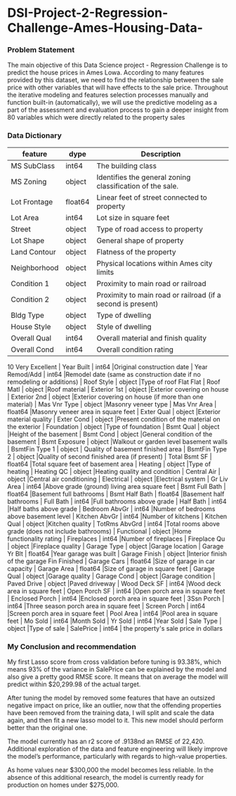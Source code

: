 # DSI-Project-2-Regression-Challenge-Ames-Housing-Data-

### Problem Statement

The main objective of this Data Science project - Regression Challenge is to predict the house prices in Ames Lowa.
According to many features provided by this dataset, we need to find the relationship between the sale price with other variables that will have effects to the sale price. Throughout the iterative modeling and features selection processes manually and function built-in (automatically), we will use the predictive modeling as a part of the assessment and evaluation process to gain a deeper insight from 80 variables which were directly related to the property sales

### Data Dictionary

| feature | dype |Description
| --- | --- | --- |
| MS SubClass | int64 | The building class
| MS Zoning | object |Identifies the general zoning classification of the sale.
| Lot Frontage | float64 |Linear feet of street connected to property
| Lot Area | int64 |Lot size in square feet
| Street | object |Type of road access to property
| Lot Shape | object |General shape of property
| Land Contour | object |Flatness of the property
| Neighborhood | object |Physical locations within Ames city limits
| Condition 1 | object |Proximity to main road or railroad
| Condition 2 | object |Proximity to main road or railroad (if a second is present)
| Bldg Type | object |Type of dwelling
| House Style | object |Style of dwelling
| Overall Qual | int64 |Overall material and finish quality
| Overall Cond | int64 |Overall condition rating
10 Very Excellent
| Year Built | int64 |Original construction date
| Year Remod/Add | int64 |Remodel date (same as construction date if no remodeling or additions)
| Roof Style | object |Type of roof
Flat Flat
| Roof Matl | object |Roof material
| Exterior 1st | object |Exterior covering on house
| Exterior 2nd | object |Exterior covering on house (if more than one material)
| Mas Vnr Type | object |Masonry veneer type
| Mas Vnr Area | float64 |Masonry veneer area in square feet
| Exter Qual | object |Exterior material quality
| Exter Cond | object |Present condition of the material on the exterior
| Foundation | object |Type of foundation
| Bsmt Qual | object |Height of the basement
| Bsmt Cond | object |General condition of the basement
| Bsmt Exposure | object |Walkout or garden level basement walls
| BsmtFin Type 1 | object | Quality of basement finished area
| BsmtFin Type 2 | object |Quality of second finished area (if present)
| Total Bsmt SF | float64 |Total square feet of basement area
| Heating | object |Type of heating
| Heating QC | object |Heating quality and condition
| Central Air | object |Central air conditioning
| Electrical | object |Electrical system
| Gr Liv Area | int64 |Above grade (ground) living area square feet
| Bsmt Full Bath | float64 |Basement full bathrooms
| Bsmt Half Bath | float64 |Basement half bathrooms
| Full Bath | int64 |Full bathrooms above grade
| Half Bath | int64 |Half baths above grade
| Bedroom AbvGr | int64 |Number of bedrooms above basement level
| Kitchen AbvGr | int64 |Number of kitchens
| Kitchen Qual | object |Kitchen quality
| TotRms AbvGrd | int64 |Total rooms above grade (does not include bathrooms)
| Functional | object |Home functionality rating
| Fireplaces | int64 |Number of fireplaces
| Fireplace Qu | object |Fireplace quality
| Garage Type | object |Garage location
| Garage Yr Blt | float64 |Year garage was built
| Garage Finish | object |Interior finish of the garage Fin Finished
| Garage Cars | float64 |Size of garage in car capacity
| Garage Area | float64 |Size of garage in square feet
| Garage Qual | object |Garage quality
| Garage Cond | object |Garage condition
| Paved Drive | object |Paved driveway
| Wood Deck SF | int64 |Wood deck area in square feet
| Open Porch SF | int64 |Open porch area in square feet
| Enclosed Porch | int64 |Enclosed porch area in square feet
| 3Ssn Porch | int64 |Three season porch area in square feet
| Screen Porch | int64 |Screen porch area in square feet
| Pool Area | int64 |Pool area in square feet
| Mo Sold | int64 |Month Sold
| Yr Sold | int64 |Year Sold
| Sale Type | object |Type of sale
| SalePrice | int64 | the property's sale price in dollars


### My Conclusion and recommendation

My first Lasso score from cross validation before tuning is 93.38%, which means 93% of the variance in SalePrice can be explained by the model and also give a pretty good RMSE score. It means that on average the model will predict within $20,299.98 of the actual target. 

After tuning the model by removed some features that have an outsized negative impact on price, like an outlier, now that the offending properties have been removed from the training data, I will split and scale the data again, and then fit a new lasso model to it. This new model should perform better than the original one. 

The model currently has an r2 score of .9138nd an RMSE of 22,420. Additional exploration of the data and feature engineering will likely improve the model’s performance, particularly with regards to high-value properties. 

As home values near $300,000 the model becomes less reliable. In the absence of this additional research, the model is currently ready for production on homes under $275,000.
